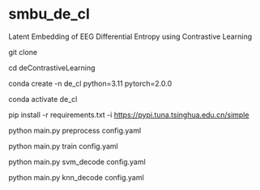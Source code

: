# smbu_de_cl
Latent Embedding of EEG Differential Entropy using Contrastive Learning

git clone 

cd deContrastiveLearning

conda create -n de_cl python=3.11 pytorch=2.0.0

conda activate de_cl

pip install -r requirements.txt -i https://pypi.tuna.tsinghua.edu.cn/simple

python main.py preprocess config.yaml

python main.py train config.yaml

python main.py svm_decode config.yaml

python main.py knn_decode config.yaml
